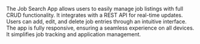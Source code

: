 The Job Search App allows users to easily manage job listings with full CRUD functionality. It integrates with a REST API for real-time updates. Users can add, edit, and delete job entries through an intuitive interface. The app is fully responsive, ensuring a seamless experience on all devices. It simplifies job tracking and application management.
